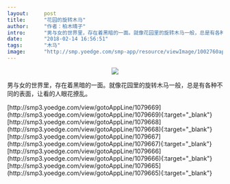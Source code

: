 ```yaml
---
layout:     post
title:      "花园的旋转木马"
author:     "作者：柏木晴子"
intro:      "男与女的世界里，存在着黑暗的一面。就像花园里的旋转木马一般，总是有各种不同的表面，让看的人眼花撩乱。"
date:       "2018-02-14 16:56:51"
tags:       "木马"
image:      "http://smp.yoedge.com/smp-app/resource/viewImage/1002760appline.png"
---
```

<div style="text-align: center">
<p><img src="http://smp.yoedge.com/smp-app/resource/viewImage/1002760appline.png"/></p>
</div>
<p class="post-meta">
<span>男与女的世界里，存在着黑暗的一面。就像花园里的旋转木马一般，总是有各种不同的表面，让看的人眼花撩乱。</span>
</p>
[http://smp3.yoedge.com/view/gotoAppLine/1079669](http://smp3.yoedge.com/view/gotoAppLine/1079669){:target="_blank"}
[http://smp3.yoedge.com/view/gotoAppLine/1079668](http://smp3.yoedge.com/view/gotoAppLine/1079668){:target="_blank"}
[http://smp3.yoedge.com/view/gotoAppLine/1079667](http://smp3.yoedge.com/view/gotoAppLine/1079667){:target="_blank"}
[http://smp3.yoedge.com/view/gotoAppLine/1079666](http://smp3.yoedge.com/view/gotoAppLine/1079666){:target="_blank"}
[http://smp3.yoedge.com/view/gotoAppLine/1079665](http://smp3.yoedge.com/view/gotoAppLine/1079665){:target="_blank"}


